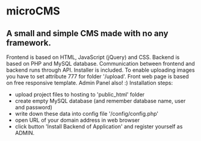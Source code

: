 # microCMS
## A small and simple CMS made with no any framework.
Frontend is based on HTML, JavaScript (jQuery) and CSS. Backend is based on PHP and MySQL database. Communication between frontend and backend runs through API.
Installer is included.
To enable uploading images you have to set attribute 777 for folder '/upload'.
Front web page is based on free responsive template. Admin Panel also! :)
Installation steps:
- upload project files to hosting to 'public_html' folder
- create empty MySQL database (and remember database name, user and password)
- write down these data into config file '/config/config.php'
- open URL of your domain address in web browser
- click button 'Install Backend of Application' and register yourself as ADMIN.


